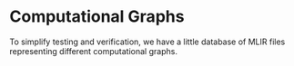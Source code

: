 # Computational Graphs

To simplify testing and verification, we have a little database of MLIR files representing
different computational graphs.
